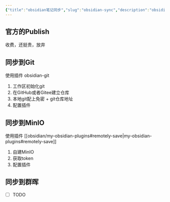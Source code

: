 ```yaml
---
{"title":"obsidian笔记同步","slug":"obsidian-sync","description":"obsidian笔记同步","author":"six","created":"2023-09-02","updated":"2023-09-02","cover":"https://picsum.photos/720/400","tags":["obsidian"],"categories":["obsidian"],"dg-publish":true,"permalink":"/obsidian/obsidian-sync/","dgPassFrontmatter":true}
---
```


## 官方的Publish

收费，还挺贵，放弃

## 同步到Git

使用插件 obsidian-git

1. 工作区初始化git
2. 在GitHub或者Gitee建立仓库
3. 本地git配上免密 + git仓库地址
4. 配置插件

## 同步到MinIO

使用插件 [[obsidian/my-obsidian-plugins#remotely-save\|my-obsidian-plugins#remotely-save]]

1. 自建MinIO
2. 获取token
3. 配置插件

## 同步到群晖

- [ ] TODO

